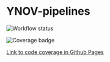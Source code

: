 # YNOV-pipelines

![Workflow status](https://github.com/VivienGiraud/YNOV-pipelines/actions/workflows/main.yml/badge.svg)

![Coverage badge](https://viviengiraud.github.io/YNOV-pipelines/assets/coverage.svg)

[Link to code coverage in Github Pages](https://viviengiraud.github.io/YNOV-pipelines/index.html)
